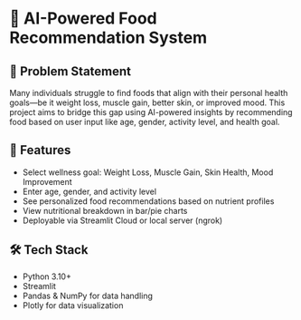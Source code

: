# 🧠 AI-Powered Food Recommendation System

## 📌 Problem Statement
Many individuals struggle to find foods that align with their personal health goals—be it weight loss, muscle gain, better skin, or improved mood. This project aims to bridge this gap using AI-powered insights by recommending food based on user input like age, gender, activity level, and health goal.

## 🚀 Features
- Select wellness goal: Weight Loss, Muscle Gain, Skin Health, Mood Improvement
- Enter age, gender, and activity level
- See personalized food recommendations based on nutrient profiles
- View nutritional breakdown in bar/pie charts
- Deployable via Streamlit Cloud or local server (ngrok)

## 🛠️ Tech Stack
- Python 3.10+
- Streamlit
- Pandas & NumPy for data handling
- Plotly for data visualization
